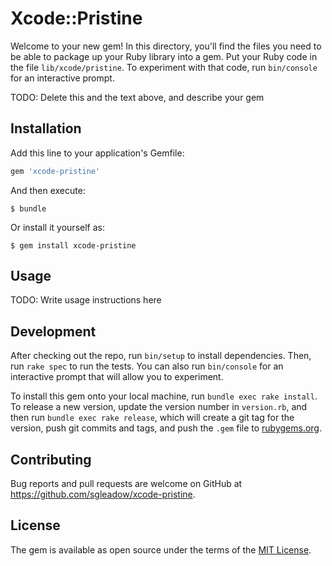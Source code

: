 # Xcode::Pristine

Welcome to your new gem! In this directory, you'll find the files you need to be able to package up your Ruby library into a gem. Put your Ruby code in the file `lib/xcode/pristine`. To experiment with that code, run `bin/console` for an interactive prompt.

TODO: Delete this and the text above, and describe your gem

## Installation

Add this line to your application's Gemfile:

```ruby
gem 'xcode-pristine'
```

And then execute:

    $ bundle

Or install it yourself as:

    $ gem install xcode-pristine

## Usage

TODO: Write usage instructions here

## Development

After checking out the repo, run `bin/setup` to install dependencies. Then, run `rake spec` to run the tests. You can also run `bin/console` for an interactive prompt that will allow you to experiment.

To install this gem onto your local machine, run `bundle exec rake install`. To release a new version, update the version number in `version.rb`, and then run `bundle exec rake release`, which will create a git tag for the version, push git commits and tags, and push the `.gem` file to [rubygems.org](https://rubygems.org).

## Contributing

Bug reports and pull requests are welcome on GitHub at https://github.com/sgleadow/xcode-pristine.

## License

The gem is available as open source under the terms of the [MIT License](http://opensource.org/licenses/MIT).
